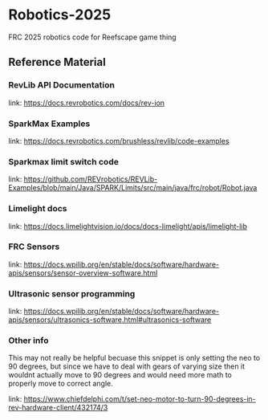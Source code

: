 # Robotics-2025

FRC 2025 robotics code for Reefscape game thing

## Reference Material

### RevLib API Documentation

link: <https://docs.revrobotics.com/docs/rev-ion>

### SparkMax Examples

link: <https://docs.revrobotics.com/brushless/revlib/code-examples>

### Sparkmax limit switch code

link: <https://github.com/REVrobotics/REVLib-Examples/blob/main/Java/SPARK/Limits/src/main/java/frc/robot/Robot.java>

### Limelight docs

link: <https://docs.limelightvision.io/docs/docs-limelight/apis/limelight-lib>

### FRC Sensors

link: <https://docs.wpilib.org/en/stable/docs/software/hardware-apis/sensors/sensor-overview-software.html>

### Ultrasonic sensor programming

link: <https://docs.wpilib.org/en/stable/docs/software/hardware-apis/sensors/ultrasonics-software.html#ultrasonics-software>

### Other info

This may not really be helpful becuase this snippet is only setting the neo to 90 degrees, but since we have to deal with gears of varying size then it wouldnt actually move to 90 degrees and would need more math to properly move to correct angle.

link: <https://www.chiefdelphi.com/t/set-neo-motor-to-turn-90-degrees-in-rev-hardware-client/432174/3>
